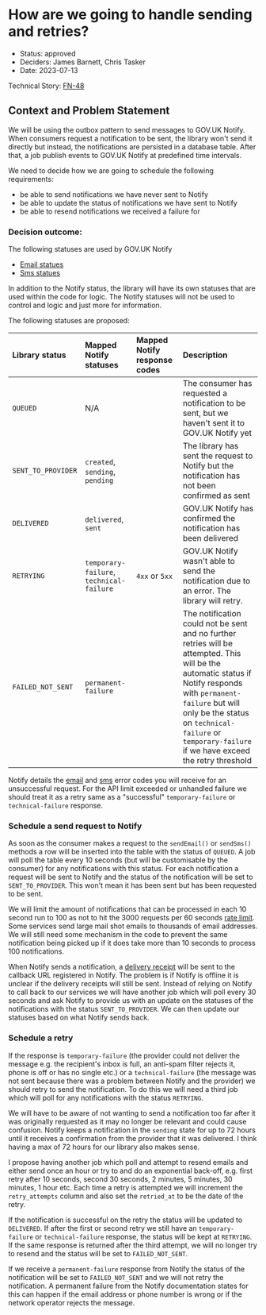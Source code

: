 # How are we going to handle sending and retries?

* Status: approved
* Deciders: James Barnett, Chris Tasker
* Date: 2023-07-13

Technical Story: [FN-48](https://fivium.atlassian.net/browse/FN-48)

## Context and Problem Statement

We will be using the outbox pattern to send messages to GOV.UK Notify. When consumers request a notification to be
sent, the library won't send it directly but instead, the notifications are persisted in a database table. After that,
a job publish events to GOV.UK Notify at predefined time intervals.

We need to decide how we are going to schedule the following requirements:
* be able to send notifications we have never sent to Notify
* be able to update the status of notifications we have sent to Notify
* be able to resend notifications we received a failure for

### Decision outcome:

The following statuses are used by GOV.UK Notify
* [Email statues](https://docs.notifications.service.gov.uk/java.html#email-status-descriptions)
* [Sms statues](https://docs.notifications.service.gov.uk/java.html#text-message-status-descriptions)

In addition to the Notify status, the library will have its own statuses that are used within the code for logic.
The Notify statuses will not be used to control and logic and just more for information.

The following statuses are proposed:

| Library status     | Mapped Notify statuses                   | Mapped Notify response codes | Description                                                                                                                                                                                                                                                                |
|:-------------------|:-----------------------------------------|:-----------------------------|:---------------------------------------------------------------------------------------------------------------------------------------------------------------------------------------------------------------------------------------------------------------------------|
| `QUEUED`           | N/A                                      |                              | The consumer has requested a notification to be sent, but we haven't sent it to GOV.UK Notify yet                                                                                                                                                                          |
| `SENT_TO_PROVIDER` | `created`, `sending`, `pending`          |                              | The library has sent the request to Notify but the notification has not been confirmed as sent                                                                                                                                                                             |
| `DELIVERED`        | `delivered`, `sent`                      |                              | GOV.UK Notify has confirmed the notification has been delivered                                                                                                                                                                                                            |
| `RETRYING`         | `temporary-failure`, `technical-failure` | `4xx` or `5xx`               | GOV.UK Notify wasn't able to send the notification due to an error. The library will retry.                                                                                                                                                                                |
| `FAILED_NOT_SENT`  | `permanent-failure`                      |                              | The notification could not be sent and no further retries will be attempted. This will be the automatic status if Notify responds with `permanent-failure` but will only be the status on `technical-failure` or `temporary-failure` if we have exceed the retry threshold |

Notify details the [email](https://docs.notifications.service.gov.uk/java.html#send-an-email-error-codes) and
[sms](https://docs.notifications.service.gov.uk/java.html#error-codes) error codes you will receive for an unsuccessful
request. For the API limit exceeded or unhandled failure we should treat it as a retry same as a "successful"
`temporary-failure` or `technical-failure` response.

### Schedule a send request to Notify

As soon as the consumer makes a request to the `sendEmail()` or `sendSms()` methods a row will be inserted into the
table with the status of `QUEUED`. A job will poll the table every 10 seconds (but will be customisable by the consumer)
for any notifications with this status. For each notification a request will be sent to Notify and the status of the
notification will be set to `SENT_TO_PROVIDER`. This won't mean it has been sent but has been requested to be sent.

We will limit the amount of notifications that can be processed in each 10 second run to 100 as not to hit the 3000
requests per 60 seconds [rate limit](https://docs.notifications.service.gov.uk/java.html#rate-limits). Some services
send large mail shot emails to thousands of email addresses. We will still need some mechanism in the code to prevent
the same notification being picked up if it does take more than 10 seconds to process 100 notifications.

When Notify sends a notification, a [delivery receipt](https://docs.notifications.service.gov.uk/java.html#delivery-receipts)
will be sent to the callback URL registered in Notify. The problem is if Notify is offline it is unclear if the
delivery receipts will still be sent. Instead of relying on Notify to call back to our services we will have another job
which will poll every 30 seconds and ask Notify to provide us with an update on the statuses of the notifications with
the status `SENT_TO_PROVIDER`. We can then update our statuses based on what Notify sends back.

### Schedule a retry

If the response is `temporary-failure` (the provider could not deliver the message e.g. the recipient's
inbox is full, an anti-spam filter rejects it, phone is off or has no single etc.) or a `technical-failure` (the message
was not sent because there was a problem between Notify and the provider) we should retry to send the notification. To
do this we will need a third job which will poll for any notifications with the status `RETRYING`.

We will have to be aware of not wanting to send a notification too far after it was originally requested as it may no
longer be relevant and could cause confusion. Notify keeps a notification in the `sending` state for up to 72 hours
until it receives a confirmation from the provider that it was delivered. I think having a max of 72 hours for our 
library also makes sense.

I propose having another job which poll and attempt to resend emails and either send once an hour or try to and do an 
exponential back-off, e.g. first retry after 10 seconds, second 30 seconds, 2 minutes, 5 minutes, 30 minutes, 1 hour etc. 
Each time a retry is attempted we will increment the `retry_attempts` column and also set the `retried_at` to be the 
date of the retry.

If the notification is successful on the retry the status will be updated to `DELIVERED`. If after the first or second
retry we still have an `temporary-failure` or `technical-failure` response, the status will be kept at
`RETRYING`. If the same response is returned after the third attempt, we will no longer try to resend and the
status will be set to `FAILED_NOT_SENT`.

If we receive a `permanent-failure` response from Notify the status of the notification will be set to `FAILED_NOT_SENT`
and we will not retry the notification. A permanent failure from the Notify documentation states for this can happen if
the email address or phone number is wrong or if the network operator rejects the message.